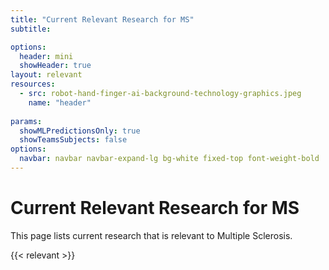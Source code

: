 ```yaml
---
title: "Current Relevant Research for MS"
subtitle: 

options:
  header: mini
  showHeader: true
layout: relevant
resources:
  - src: robot-hand-finger-ai-background-technology-graphics.jpeg
    name: "header"
  
params:
  showMLPredictionsOnly: true
  showTeamsSubjects: false
options:
  navbar: navbar navbar-expand-lg bg-white fixed-top font-weight-bold
---
```

<div class="container mt-5 pt-5">
  <div class="row">
    <div class="col-md-12">
      <h1 class="text-center">Current Relevant Research for MS</h1>
      <p class="text-center">This page lists current research that is relevant to Multiple Sclerosis.</p>
    </div>
  </div>
{{< relevant >}}


